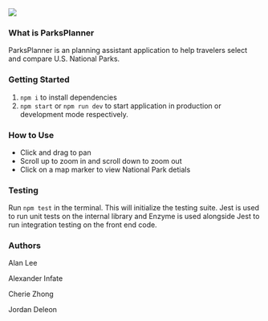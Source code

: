 <img src='/assets/demo.gif'>

### What is ParksPlanner
ParksPlanner is an planning assistant application to help travelers select and compare U.S. National Parks.

### Getting Started
1. `npm i` to install dependencies
1. `npm start` or `npm run dev` to start application in production or development mode respectively.

### How to Use
* Click and drag to pan
* Scroll up to zoom in and scroll down to zoom out
* Click on a map marker to view National Park detials

### Testing
Run `npm test` in the terminal. This will initialize the testing suite. Jest is used to run unit tests on the internal library and Enzyme is used alongside Jest to run integration testing on the front end code.

### Authors
Alan Lee

Alexander Infate 

Cherie Zhong

Jordan Deleon
